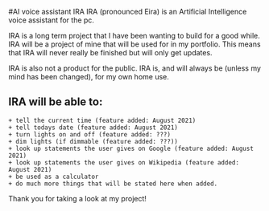 #AI voice assistant IRA
IRA (pronounced Eira) is an Artificial Intelligence voice assistant for the pc.

IRA is a long term project that I have been wanting to build for a good while. IRA will be a project of mine that will be used for in my portfolio. 
This means that IRA will never really be finished but will only get updates.

IRA is also not a product for the public. IRA is, and will always be (unless my mind has been changed), for my own home use.

## IRA will be able to:
    + tell the current time (feature added: August 2021)
    + tell todays date (feature added: August 2021)
    + turn lights on and off (feature added: ???)
    + dim lights (if dimmable (feature added: ???))
    + look up statements the user gives on Google (feature added: August 2021)
    + look up statements the user gives on Wikipedia (feature added: August 2021)
    + be used as a calculator
    + do much more things that will be stated here when added.

Thank you for taking a look at my project!